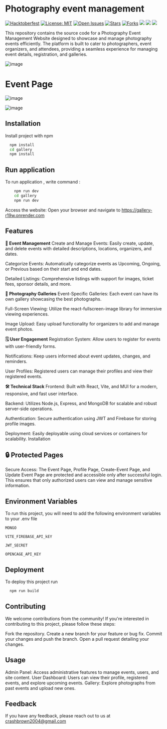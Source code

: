 # Photography event management 
[![Hacktoberfest](https://img.shields.io/badge/Hacktoberfest-2025-blueviolet?style=for-the-badge&logo=hacktoberfest)](https://hacktoberfest.com)
[![License: MIT](https://img.shields.io/badge/License-MIT-green.svg?style=for-the-badge)](./LICENSE)
[![Open Issues](https://img.shields.io/github/issues/drakeRAGE/CaptureChronicles?style=for-the-badge)](https://github.com/drakeRAGE/CaptureChronicles/issues)
[![Stars](https://img.shields.io/github/stars/drakeRAGE/CaptureChronicles?style=for-the-badge)](https://github.com/drakeRAGE/CaptureChronicles/stargazers)
[![Forks](https://img.shields.io/github/forks/drakeRAGE/CaptureChronicles?style=for-the-badge)](https://github.com/drakeRAGE/CaptureChronicles/network/members)
<a href="https://discord.gg/JTGaCVy3Y"><img src="https://img.shields.io/badge/Discord-7289DA?style=for-the-badge&logo=discord&logoColor=white" /></a>
<a href="https://x.com/dragbosDEV"><img src="https://img.shields.io/badge/X-000000?style=for-the-badge&logo=x&logoColor=white" /></a>
<a href="https://www.linkedin.com/in/deepak-joshi-dragbos"><img src="https://img.shields.io/badge/LinkedIn-0077B5?style=for-the-badge&logo=linkedin&logoColor=white" /></a>


This repository contains the source code for a Photography Event Management Website designed to showcase and manage photography events efficiently. The platform is built to cater to photographers, event organizers, and attendees, providing a seamless experience for managing event details, registration, and galleries.

![image](https://github.com/user-attachments/assets/60df99a8-ff5d-4e18-8cb1-50265d7b0eb7)

# Event Page
![image](https://github.com/user-attachments/assets/24c9911b-19ad-46a1-aba8-731a41b9eb2b)

![image](https://github.com/user-attachments/assets/62bcccb1-cbb4-4d05-b74f-e0e4323f5036)


## Installation

Install project with npm

```bash
  npm install 
  cd gallery
  npm install
```
    
## Run application

To run application , write command : 

```bash
    npm run dev
    cd gallery
    npm run dev
```

Access the website:
Open your browser and navigate to https://gallery-r19w.onrender.com 


## Features

**🎉 Event Management**
Create and Manage Events: Easily create, update, and delete events with detailed descriptions, locations, organizers, and dates.

Categorize Events: Automatically categorize events as Upcoming, Ongoing, or Previous based on their start and end dates.

Detailed Listings: Comprehensive listings with support for images, ticket fees, sponsor details, and more.

**📸 Photography Galleries**
Event-Specific Galleries: Each event can have its own gallery showcasing the best photographs.

Full-Screen Viewing: Utilize the react-fullscreen-image library for immersive viewing experiences.

Image Upload: Easy upload functionality for organizers to add and manage event photos.

**🗓️ User Engagement**
Registration System: Allow users to register for events with user-friendly forms.

Notifications: Keep users informed about event updates, changes, and reminders.

User Profiles: Registered users can manage their profiles and view their registered events.

**🛠️ Technical Stack**
Frontend: Built with React, Vite, and MUI for a modern, responsive, and fast user interface.

Backend: Utilizes Node.js, Express, and MongoDB for scalable and robust server-side operations.

Authentication: Secure authentication using JWT and Firebase for storing profile images.

Deployment: Easily deployable using cloud services or containers for scalability.
Installation


## 🔒 Protected Pages

Secure Access: The Event Page, Profile Page, Create-Event Page, and Update Event Page are protected and accessible only after successful login. This ensures that only authorized users can view and manage sensitive information.

## Environment Variables

To run this project, you will need to add the following environment variables to your .env file

`MONGO`

`VITE_FIREBASE_API_kEY`

`JWT_SECRET`

`OPENCAGE_API_KEY`

## Deployment

To deploy this project run

```bash
  npm run build
```

## Contributing
We welcome contributions from the community! If you're interested in contributing to this project, please follow these steps:

Fork the repository.
Create a new branch for your feature or bug fix.
Commit your changes and push the branch.
Open a pull request detailing your changes.

## Usage
Admin Panel: Access administrative features to manage events, users, and site content.
User Dashboard: Users can view their profile, registered events, and explore upcoming events.
Gallery: Explore photographs from past events and upload new ones.


## Feedback

If you have any feedback, please reach out to us at crashbrown2004@gmail.com

